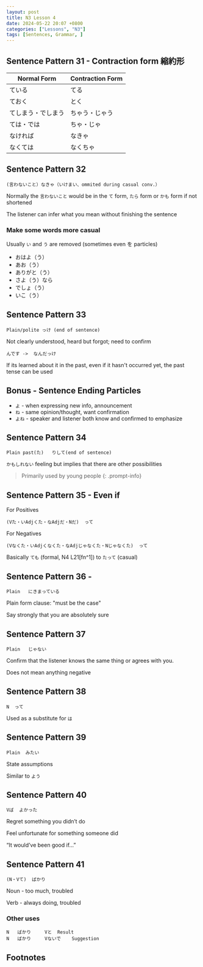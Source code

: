 ```yaml
---
layout: post
title: N3 Lesson 4
date: 2024-05-22 20:07 +0800
categories: ["Lessons", "N3"]
tags: [Sentences, Grammar, ]
---
```


## Sentence Pattern 31 - Contraction form 縮約形

| Normal Form | Contraction Form |
| --- | --- |
| ている | てる |
| ておく | とく |
| てしまう・でしまう | ちゃう・じゃう |
| ては・では | ちゃ・じゃ |
| なければ | なきゃ |
| なくては | なくちゃ |


## Sentence Pattern 32
```
(言わないこと）なきゃ（いけまい、ommited during casual conv.）
```
Normally the `言わないこと` would be in the  `て` form, `たら` form or `かも` form if not shortened

The listener can infer what you mean without finishing the sentence
	
### Make some words more casual
Usually `い` and `う` are removed (sometimes even を particles)
* おはよ（う）
* あお（う）
* ありがと（う）
* さよ（う）なら
* でしょ（う）
* いこ（う）

## Sentence Pattern 33
```
Plain/polite っけ (end of sentence)
```
Not clearly understood, heard but forgot; need to confirm

```
んです	->	なんだっけ
```
If its learned about it in the past, even if it hasn't occurred yet, the past tense can be used

## Bonus - Sentence Ending Particles
* `よ`	- when expressing new info, announcement
* `ね`	- same opinion/thought, want confirmation
* `よね`	- speaker and listener both know and confirmed to emphasize

## Sentence Pattern 34
```
Plain past(た)	りして(end of sentence)
```
`かもしれない` feeling but implies that there are other possibilities

> Primarily used by young people
{: .prompt-info}

## Sentence Pattern 35 - Even if
For Positives
```
(Vた・いAdjくた・なAdjだ・Nだ)  って
```		

For Negatives
```	
(Vなくた・いAdjくなくた・なAdjじゃなくた・Nじゃなくた)  って
```
Basically `ても` (formal, N4 L21[fn^1]) to `たって` (casual)

	
## Sentence Pattern 36 - 
```
Plain	にきまっている
```
Plain form clause: "must be the case"

Say strongly that you are absolutely sure

## Sentence Pattern 37
```
Plain	じゃない
```
Confirm that the listener knows the same thing or agrees with you.

Does not mean anything negative

## Sentence Pattern 38
```
N  って
```
Used as a substitute for `は`

## Sentence Pattern 39
```
Plain  みたい
```
State assumptions

Similar to `よう`

## Sentence Pattern 40
```
Vば  よかった
```
Regret something you didn’t do

Feel unfortunate for something someone did

“It would’ve been good if…”

## Sentence Pattern 41
```
(N・Vて)  ばかり
```
Noun - too much, troubled

Verb - always doing, troubled

### Other uses
```
N	ばかり		Vと	Result
N	ばかり		Vないで	Suggestion
```
## Footnotes
[^fn1]: [Lesson21, Sentence Pattern 1, Question Form]({% post_url 2023-09-24-lesson-21 %}#question-form)
